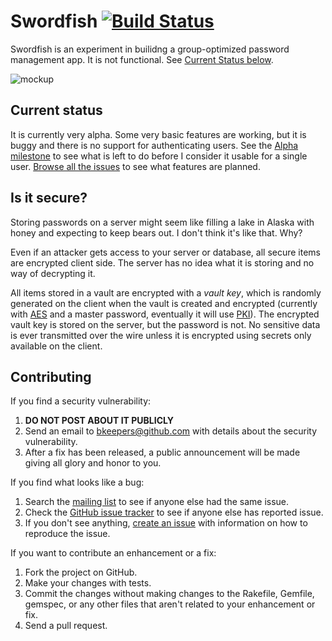 # Swordfish [![Build Status](https://secure.travis-ci.org/bkeepers/swordfish.png)](http://travis-ci.org/bkeepers/swordfish)

Swordfish is an experiment in builidng a group-optimized password management app. It is not functional. See [Current Status below](#current-status).

![mockup](http://cl.ly/image/1R1Q0U3i1X19/content)

## Current status

It is currently very alpha. Some very basic features are working, but it is buggy and there is no support for authenticating users. See the [Alpha milestone](https://github.com/bkeepers/swordfish/issues?milestone=1&state=open) to see what is left to do before I consider it usable for a single user. [Browse all the issues](https://github.com/bkeepers/swordfish/issues?milestone=) to see what features are planned.

## Is it secure?

Storing passwords on a server might seem like filling a lake in Alaska with honey and expecting to keep bears out. I don't think it's like that. Why?

Even if an attacker gets access to your server or database, all secure items are encrypted client side. The server has no idea what it is storing and no way of decrypting it.

All items stored in a vault are encrypted with a *vault key*, which is randomly generated on the client when the vault is created and encrypted (currently with [AES](http://code.google.com/p/crypto-js/#AES) and a master password, eventually it will use [PKI](#12)). The encrypted vault key is stored on the server, but the password is not. No sensitive data is ever transmitted over the wire unless it is encrypted using secrets only available on the client.

## Contributing

If you find a security vulnerability:

1. **DO NOT POST ABOUT IT PUBLICLY**
2. Send an email to bkeepers@github.com with details about the security vulnerability.
3. After a fix has been released, a public announcement will be made giving all glory and honor to you.

If you find what looks like a bug:

1. Search the [mailing list](https://groups.google.com/group/swordfishapp) to see if anyone else had the same issue.
2. Check the [GitHub issue tracker](https://github.com/bkeepers/swordfish/issues) to see if anyone else has reported issue.
3. If you don't see anything, [create an issue](https://github.com/bkeepers/swordfish/issues/new) with information on how to reproduce the issue.

If you want to contribute an enhancement or a fix:

1. Fork the project on GitHub.
2. Make your changes with tests.
3. Commit the changes without making changes to the Rakefile, Gemfile, gemspec, or any other files that aren't related to your enhancement or fix.
4. Send a pull request.